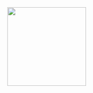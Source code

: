 <img height="180em" src="https://github-readme-stats.vercel.app/api?username=Jeffx-ai&show_icons=true&hide_border=true&&count_private=true&include_all_commits=true" />
